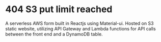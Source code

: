 # 404 S3 put limit reached

A serverless AWS form built in Reactjs using Material-ui. Hosted on S3 static website, utilizing API Gateway and Lambda functions for API calls between the front end and a DynamoDB table.

